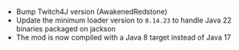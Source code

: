 * Bump Twitch4J version (AwakenedRedstone)
* Update the minimum loader version to `0.14.23` to handle Java 22 binaries packaged on jackson
* The mod is now compiled with a Java 8 target instead of Java 17
